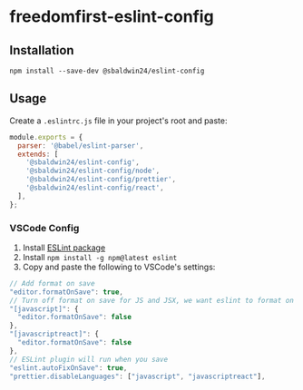 # freedomfirst-eslint-config

## Installation

`npm install --save-dev @sbaldwin24/eslint-config `

## Usage

Create a `.eslintrc.js` file in your project's root and paste:

```js
module.exports = {
  parser: '@babel/eslint-parser',
  extends: [
    '@sbaldwin24/eslint-config',
    '@sbaldwin24/eslint-config/node',
    '@sbaldwin24/eslint-config/prettier',
    '@sbaldwin24/eslint-config/react',
  ],
};
```

### VSCode Config

1. Install [ESLint package](https://marketplace.visualstudio.com/items?itemName=dbaeumer.vscode-eslint)
2. Install `npm install -g npm@latest eslint`
3. Copy and paste the following to VSCode's settings:

```js
// Add format on save
"editor.formatOnSave": true,
// Turn off format on save for JS and JSX, we want eslint to format on save
"[javascript]": {
  "editor.formatOnSave": false
},
"[javascriptreact]": {
  "editor.formatOnSave": false
},
// ESLint plugin will run when you save
"eslint.autoFixOnSave": true,
"prettier.disableLanguages": ["javascript", "javascriptreact"],
```
